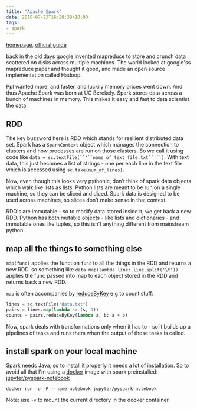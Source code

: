 ```yaml
---
title: "Apache Spark"
date: 2018-07-23T16:20:39+10:00
tags:
- spark
---
```


[homepage](http://spark.apache.org/), [official guide](https://spark.apache.org/docs/latest/rdd-programming-guide.html)

back in the old days google invented mapreduce to store and crunch data scattered on disks across multiple machines. The world looked at google'ss mapreduce paper and thought it good, and made an open source implementation called Hadoop.

Ppl wanted more, and faster, and luckily memory prices went down. And thus Apache Spark was born at UC Berekely. Spark stores data across a bunch of machines in memory. This makes it easy and fast to data scientist the data.

## RDD

The key buzzword here is RDD which stands for resilient distributed data set. Spark has a `SparkContext` object which manages the connection to clusters and how processes are run on those clusters. So we call it using code like `data = sc.textFile(``'``name_of_text_file.txt``'``)`. With text data, this just becomes a list of strings - one per each line in the text file which is accessed using `sc.take(num_of_lines)`.

Now, even though this looks very pythonic, don’t think of spark data objects which walk like lists as lists. Python lists are meant to be run on a single machine, so they can be sliced and diced. Spark data is designed to be used across machines, so slices don’t make sense in that context.

RDD's are immutable - so to modify data stored inside it, we get back a new RDD. Python has both mutable objects - like lists and dictionaries - and immutable ones like tuples, so this isn't anything different from mainstream python.

## map all the things to something else

`map(func)` applies the function `func` to all the things in the RDD and returns a new RDD. so something like `data.map(lambda line: line.split('\t'))` applies the func passed into map to each object stored in the RDD and returns back a new RDD.

`map` is often accompanies by [reduceByKey](https://spark.apache.org/docs/latest/rdd-programming-guide.html#ReduceByLink) e.g to count stuff:

```python
lines = sc.textFile("data.txt")
pairs = lines.map(lambda s: (s, 1))
counts = pairs.reduceByKey(lambda a, b: a + b)
```

Now, spark deals with transformations only when it has to - so it builds up a pipelines of tasks and runs them when the output of those tasks is called.

## install spark on your local machine

Spark needs Java, so to install it properly it needs a lot of installation. So to avoid all that I'm using a [docker](https://docs.docker.com/get-started/) image with spark preinstalled: [jupyter/pyspark-notebook](http://jupyter-docker-stacks.readthedocs.io/en/latest/using/selecting.html#jupyter-pyspark-notebook)

`docker run -d -P --name notebook jupyter/pyspark-notebook`

Note: use `-v` to mount the current directory in the docker container.